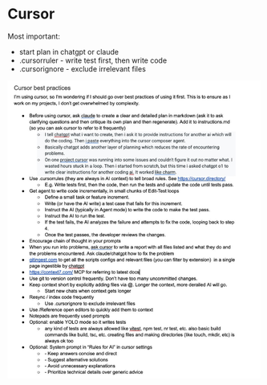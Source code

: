 # Cursor

Most important:
- start plan in chatgpt or claude
- .cursorruler - write test first, then write code
- .cursorignore - exclude irrelevant files


![](../assets/img/cursor.png)